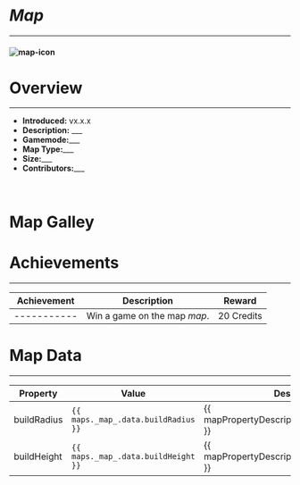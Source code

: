 <!-- replace _map_ with the actual map name -->
<!-- change gamemode type for the Map data description  -->

# _Map_

---

#### ![_map_-icon](../assets/maps/_map_-icon.jpg)

# Overview

---

- **Introduced:** vx.x.x
- **Description:** \_\_\_
- **Gamemode:**\_\_\_
- **Map Type:**\_\_\_
- **Size:**\_\_\_
- **Contributors:**\_\_\_

<br />

# Map Galley

# Achievements

---

| Achievement | Description                  | Reward     |
| ----------- | ---------------------------- | ---------- |
| ----------- | Win a game on the map _map_. | 20 Credits |

# Map Data

---

| Property    | Value                               | Description                                       |
| ----------- | ----------------------------------- | ------------------------------------------------- |
| buildRadius | `{{ maps._map_.data.buildRadius }}` | {{ mapPropertyDescriptions.buildRadius.classic }} |
| buildHeight | `{{ maps._map_.data.buildHeight }}` | {{ mapPropertyDescriptions.buildHeight.classic }} |
